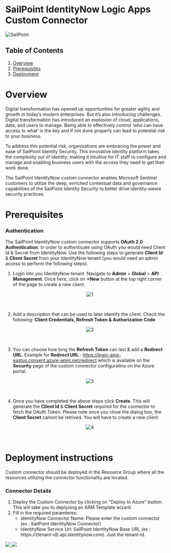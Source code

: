 # SailPoint IdentityNow Logic Apps Custom Connector

![SailPoint](./SailPoint.png)<br>

## Table of Contents

1. [Overview](#overview)
2. [Prerequisites](#prerequisites)
3. [Deployment](#deployment)

<a name="overview"></a>

# Overview
Digital transformation has opened up opportunities for greater agility and growth in today’s modern enterprises. But it’s also introducing challenges. Digital transformation has introduced an explosion of cloud, applications, data, and users to manage. Being able to effectively control ‘who can have access to what’ is the key and if not done properly can lead to potential risk to your business.

To address this potential risk, organizations are embracing the power and ease of SailPoint Identity Security. This innovative identity platform takes the complexity out of identity; making it intuitive for IT staff to configure and manage and enabling business users with the access they need to get their work done.

The SailPoint IdentityNow custom connector enables Microsoft Sentinel customers to utilize the deep, enriched contextual data and governance capabilities of the SailPoint Identity Security to better drive identity-aware security practices.

# Prerequisites

### Authentication
The SailPoint IdentityNow custom connector supports **OAuth 2.0 Authentication**. In order to authenticate using OAuth you would need Client Id & Secret from IdentityNow.
Use the following steps to generate **Client Id** & **Client Secret** from your IdentityNow tenant (you would need an admin access to perform the following steps).

1. Login into you IdentityNow tenant. Navigate to **Admin** > **Global** > **API Management**. Once here, click on **+New** button at the top right corner of the page to create a new client.
<br><p align="center">![1](./Images/1.png)</p><br>

2. Add a description that can be used to later identify the client. Check the following:
**Client Credentials, Refresh Token & Authorization Code**
<br><p align="center">![2](./Images/2.png)</p><br>

3. You can choose how long the **Refresh Token** can last & add a **Redirect URL**.
Example for **Redirect URL** : https://logic-apis-eastus.consent.azure-apim.net/redirect which is available on the **Security** page of the custom connector configuratino on the Azure portal.
<br><p align="center">![3](./Images/3.png)</p><br>

4. Once you have completed the above steps click **Create**. This will generate the **Client Id** & **Client Secret** required for the connector to fetch the OAuth Token. Please note once you close the dialog box, the **Client Secret** cannot be retrived. You will have to create a new client.
<br><p align="center">![4](./Images/4.png)</p><br>


<a name="deployment"></a>

# Deployment instructions
Custom connector should be deployed in the Resource Group where all the resources utilizing the connector functionality are located.
<br>

### Connector Details
1. Deploy the Custom Connector by clicking on "Deploy to Azure" button. This will take you to deplyoing an ARM Template wizard.
2. Fill in the required paramteres:
    * IdentityNow Connector Name: Please enter the custom connector (ex : SailPoint IdentityNow Connector)
    * IdentityNow Service Url: SailPoint IdentityNow Base URL (ex : https://{tenant-id}.api.identitynow.com). Just the tenant-id.

<a href="https://portal.azure.com/#create/Microsoft.Template/uri/https%3A%2F%2Fraw.githubusercontent.com%2FAzure%2FAzure-Sentinel%2Fmaster%2FSolutions%2FSailPointIdentityNow%2FPlaybooks%2FCustom%20Connector%2Fazuredeploy.json" target="_blank">
    <img src="https://aka.ms/deploytoazurebutton"/>
</a>

<a href="https://portal.azure.us/#create/Microsoft.Template/uri/https%3A%2F%2Fraw.githubusercontent.com%2FAzure%2FAzure-Sentinel%2Fmaster%2FSolutions%2FSailPointIdentityNow%2FPlaybooks%2FCustom%20Connector%2Fazuredeploy.json" target="_blank"> 
    <img src="https://aka.ms/deploytoazuregovbutton"/> 
</a>